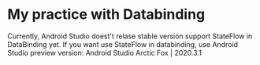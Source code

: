 # My practice with Databinding

Currently, Android Studio doest't relase stable version support StateFlow in DataBinding yet.
If you want use StateFlow in databinding, use Android Studio preview version: Android Studio Arctic Fox | 2020.3.1
